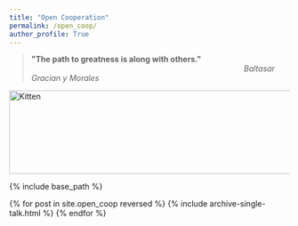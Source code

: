 ```yaml
---
title: "Open Cooperation"
permalink: /open_coop/
author_profile: True
---
```


> **"The path to greatness is along with others."**  
>&nbsp;&nbsp;&nbsp;&nbsp;&nbsp;&nbsp;&nbsp;&nbsp;&nbsp;&nbsp;&nbsp;&nbsp;&nbsp;&nbsp;&nbsp;&nbsp;&nbsp;&nbsp; &nbsp;&nbsp;&nbsp;&nbsp;&nbsp;&nbsp;&nbsp;&nbsp;&nbsp; &nbsp;&nbsp;&nbsp;&nbsp;&nbsp;&nbsp;&nbsp;&nbsp;&nbsp; &nbsp;&nbsp;&nbsp;&nbsp;&nbsp;&nbsp;&nbsp;&nbsp;&nbsp;&nbsp;&nbsp;&nbsp;&nbsp;&nbsp;&nbsp;&nbsp;&nbsp;&nbsp;&nbsp;&nbsp;&nbsp;&nbsp;&nbsp;&nbsp;&nbsp;&nbsp;&nbsp; &nbsp;&nbsp;&nbsp;&nbsp;&nbsp;&nbsp;&nbsp;&nbsp;&nbsp; &nbsp;&nbsp;&nbsp;&nbsp;&nbsp;&nbsp;&nbsp;&nbsp;&nbsp; &nbsp;&nbsp;&nbsp;&nbsp;&nbsp;&nbsp;&nbsp;&nbsp;&nbsp;                                    *Baltasar Gracian y Morales*  

<img src="https://github.com/TsingQAQ/TsingQAQ.github.io/blob/master/_open_coop/connections.jpg?raw=true" alt="Kitten"
	title="A cute kitten" width="600" height="150" />
                                       
                                       



{% include base_path %}


{% for post in site.open_coop reversed %}
  {% include archive-single-talk.html %}
{% endfor %}
